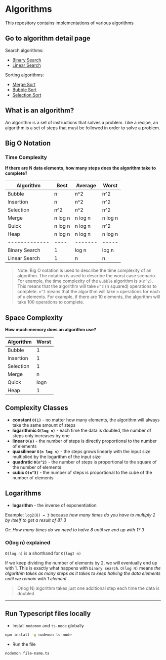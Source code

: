 # Algorithms

This repository contains implementations of various algorithms

## Go to algorithm detail page

Search algorithms:

- [Binary Search](./BINARY-SEARCH.md)
- [Linear Search](./LINEAR-SEARCH.md)

Sorting algorithms:

- [Merge Sort](./MERGE-SORT.md)
- [Bubble Sort](./BUBBLE-SORT.md)
- [Selection Sort](./SELECTION-SORT.md)

## What is an algorithm?

An algorithm is a set of instructions that solves a problem. Like a recipe, an algorithm is a set of steps that must be followed in order to solve a problem.

## Big O Notation

### Time Complexity

**If there are N data elements, how many steps does the algorithm take to complete?**

| Algorithm     | Best    | Average | Worst   |
| ------------- | ------- | ------- | ------- |
| Bubble        | n       | n^2     | n^2     |
| Insertion     | n       | n^2     | n^2     |
| Selection     | n^2     | n^2     | n^2     |
| Merge         | n log n | n log n | n log n |
| Quick         | n log n | n log n | n^2     |
| Heap          | n log n | n log n | n log n |
| ------------- | ----    | ------- | -----   |
| Binary Search | 1       | log n   | log n   |
| Linear Search | 1       | n       | n       |

> Note: Big O notation is used to describe the time complexity of an algorithm. The notation is used to describe the worst case scenario. For example, the time complexity of the `Bubble` algorithm is `O(n^2)`. This means that the algorithm will take `n^2` (n squared) operations to complete. `n^2` means that the algorithm will take `n` operations for each of `n` elements. For example, if there are 10 elements, the algorithm will take 100 operations to complete.

## Space Complexity

**How much memory does an algorithm use?**

| Algorithm | Worst |
| --------- | ----- |
| Bubble    | 1     |
| Insertion | 1     |
| Selection | 1     |
| Merge     | n     |
| Quick     | logn  |
| Heap      | 1     |

## Complexity Classes

- **constant `O(1)`** - no matter how many elements, the algorithm will always take the same amount of steps
- **logarithmic `O(log n)`** - each time the data is doubled, the number of steps only increases by one
- **linear `O(n)`** - the number of steps is directly proportional to the number of elements
- **quasilinear `O(n log n)`** - the steps grows linearly with the input size multiplied by the logarithm of the input size
- **quadratic `O(n^2)`** - the number of steps is proportional to the square of the number of elements
- **cubic `O(n^3)`** - the number of steps is proportional to the cube of the number of elements

## Logarithms

- **logarithm** - the inverse of exponentiation

Example: `log2(8) = 3` because _how many times do you have to multiply 2 by itself to get a result of 8? 3_

Or: _How many times do we need to halve 8 until we end up with 1? 3_

### O(log n) explained

`O(log n)` is a shorthand for `O(log2 n)`

If we keep dividing the number of elements by 2, we will eventually end up with 1. This is exactly what happens with `binary search`.
`O(log N)` means _the algorithm takes as many steps as it takes to keep halving the data elements until we remain with 1 element_

> O(log N) algorithm takes just one additional step each time the data is doubled

---

## Run Typescript files locally

- Install `nodemon` and `ts-node` globally

```bash
npm install -g nodemon ts-node
```

- Run the file

```bash
nodemon file-name.ts
```
